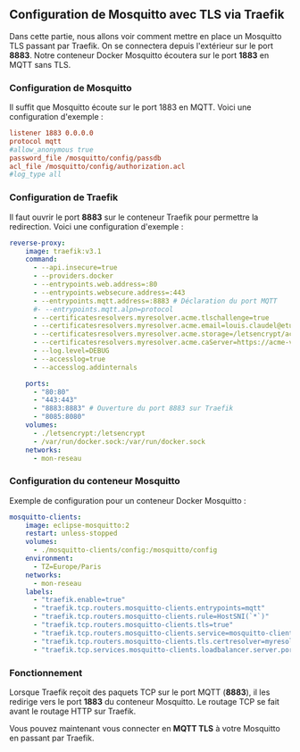 ## Configuration de Mosquitto avec TLS via Traefik

Dans cette partie, nous allons voir comment mettre en place un Mosquitto TLS passant par Traefik. On se connectera depuis l'extérieur sur le port **8883**. Notre conteneur Docker Mosquitto écoutera sur le port **1883** en MQTT sans TLS.

### Configuration de Mosquitto

Il suffit que Mosquitto écoute sur le port 1883 en MQTT. Voici une configuration d'exemple :

```ini
listener 1883 0.0.0.0
protocol mqtt
#allow_anonymous true
password_file /mosquitto/config/passdb
acl_file /mosquitto/config/authorization.acl
#log_type all
```

### Configuration de Traefik

Il faut ouvrir le port **8883** sur le conteneur Traefik pour permettre la redirection. Voici une configuration d'exemple :

```yaml
reverse-proxy:
    image: traefik:v3.1
    command:
      - --api.insecure=true
      - --providers.docker
      - --entrypoints.web.address=:80
      - --entrypoints.websecure.address=:443
      - --entrypoints.mqtt.address=:8883 # Déclaration du port MQTT
      #- --entrypoints.mqtt.alpn=protocol
      - --certificatesresolvers.myresolver.acme.tlschallenge=true
      - --certificatesresolvers.myresolver.acme.email=louis.claudel@etu.univ-smb.fr
      - --certificatesresolvers.myresolver.acme.storage=/letsencrypt/acme.json
      - --certificatesresolvers.myresolver.acme.caServer=https://acme-v02.api.letsencrypt.org/directory
      - --log.level=DEBUG
      - --accesslog=true
      - --accesslog.addinternals

    ports:
      - "80:80"
      - "443:443"
      - "8883:8883" # Ouverture du port 8883 sur Traefik
      - "8085:8080"
    volumes:
      - ./letsencrypt:/letsencrypt
      - /var/run/docker.sock:/var/run/docker.sock
    networks:
      - mon-reseau
```

### Configuration du conteneur Mosquitto

Exemple de configuration pour un conteneur Docker Mosquitto :

```yaml
mosquitto-clients:
    image: eclipse-mosquitto:2
    restart: unless-stopped
    volumes:
      - ./mosquitto-clients/config:/mosquitto/config
    environment:
      - TZ=Europe/Paris
    networks:
      - mon-reseau
    labels:
      - "traefik.enable=true"
      - "traefik.tcp.routers.mosquitto-clients.entrypoints=mqtt"
      - "traefik.tcp.routers.mosquitto-clients.rule=HostSNI(`*`)"
      - "traefik.tcp.routers.mosquitto-clients.tls=true"
      - "traefik.tcp.routers.mosquitto-clients.service=mosquitto-clients"
      - "traefik.tcp.routers.mosquitto-clients.tls.certresolver=myresolver"
      - "traefik.tcp.services.mosquitto-clients.loadbalancer.server.port=1883"
```

### Fonctionnement

Lorsque Traefik reçoit des paquets TCP sur le port MQTT (**8883**), il les redirige vers le port **1883** du conteneur Mosquitto. Le routage TCP se fait avant le routage HTTP sur Traefik.

Vous pouvez maintenant vous connecter en **MQTT TLS** à votre Mosquitto en passant par Traefik.


